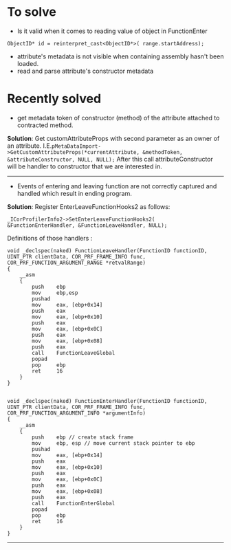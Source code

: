# To solve #

  * Is it valid when it comes to reading value of object in FunctionEnter
```
ObjectID* id = reinterpret_cast<ObjectID*>( range.startAddress);
```
  * attribute's metadata is not visible when containing assembly hasn't been loaded.
  * read and parse attribute's constructor metadata

# Recently solved #

  * get metadata token of constructor (method) of the attribute attached to contracted method.


**Solution**: Get customAttributeProps with second parameter as an owner of an attribute. I.E.` pMetaDataImport->GetCustomAttributeProps(*currentAttribute, &methodToken, &attributeConstructor, NULL, NULL); ` After this call attributeConstructor will be handler to constructor that we are interested in.

---

  * Events of entering and leaving function are not correctly captured and handled which result in ending program.


**Solution**: Register EnterLeaveFunctionHooks2 as follows:
```
_ICorProfilerInfo2->SetEnterLeaveFunctionHooks2( &FunctionEnterHandler, &FunctionLeaveHandler, NULL);
```

Definitions of those handlers :
```
void _declspec(naked) FunctionLeaveHandler(FunctionID functionID, UINT_PTR clientData, COR_PRF_FRAME_INFO func, COR_PRF_FUNCTION_ARGUMENT_RANGE *retvalRange)
{
	__asm 
	{
		push	ebp
		mov		ebp,esp
		pushad
		mov		eax, [ebp+0x14]
		push	eax
		mov		eax, [ebp+0x10]
		push	eax
		mov		eax, [ebp+0x0C]
		push	eax
		mov		eax, [ebp+0x08]
		push	eax
		call	FunctionLeaveGlobal
		popad
		pop		ebp
		ret		16
	}
}


void _declspec(naked) FunctionEnterHandler(FunctionID functionID, UINT_PTR clientData, COR_PRF_FRAME_INFO func, COR_PRF_FUNCTION_ARGUMENT_INFO *argumentInfo) 
{
	__asm 
	{
		push	ebp // create stack frame
		mov		ebp, esp // move current stack pointer to ebp
		pushad
		mov		eax, [ebp+0x14]
		push	eax
		mov		eax, [ebp+0x10]
		push	eax
		mov		eax, [ebp+0x0C]
		push	eax
		mov		eax, [ebp+0x08]
		push	eax
		call	FunctionEnterGlobal
		popad
		pop		ebp
		ret		16
	}
}
```

---
